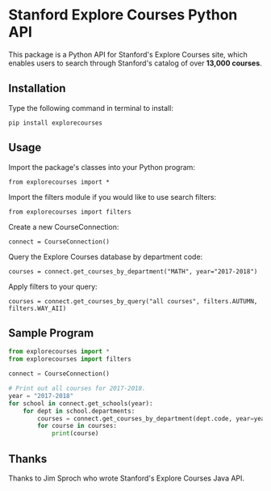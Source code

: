 # Stanford Explore Courses Python API #

This package is a Python API for Stanford's Explore Courses site, which enables users to search through Stanford's catalog of over **13,000 courses**.

## Installation ##
Type the following command in terminal to install:

`pip install explorecourses`

## Usage ##
Import the package's classes into your Python program:

`from explorecourses import *`

Import the filters module if you would like to use search filters:

`from explorecourses import filters`

Create a new CourseConnection:

`connect = CourseConnection()`

Query the Explore Courses database by department code:

`courses = connect.get_courses_by_department("MATH", year="2017-2018")`

Apply filters to your query:

`courses = connect.get_courses_by_query("all courses", filters.AUTUMN, filters.WAY_AII)`

## Sample Program ##
```python
from explorecourses import *
from explorecourses import filters

connect = CourseConnection()

# Print out all courses for 2017-2018.
year = "2017-2018"
for school in connect.get_schools(year):
    for dept in school.departments:
        courses = connect.get_courses_by_department(dept.code, year=year)
        for course in courses:
            print(course)

```


## Thanks ##
Thanks to Jim Sproch who wrote Stanford's Explore Courses Java API.
